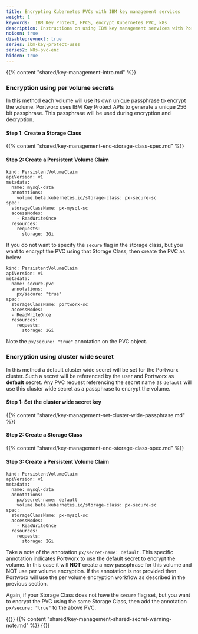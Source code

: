 ```yaml
---
title: Encrypting Kubernetes PVCs with IBM key management services
weight: 1
keywords:  IBM Key Protect, HPCS, encrypt Kubernetes PVC, k8s
description: Instructions on using IBM key management services with Portworx for encrypting PVCs in Kubernetes
noicon: true
disableprevnext: true
series: ibm-key-protect-uses
series2: k8s-pvc-enc
hidden: true
---
```


{{% content "shared/key-management-intro.md" %}}


### Encryption using per volume secrets

In this method each volume will use its own unique passphrase to encrypt the volume. Portworx uses IBM Key Protect APIs to generate a unique 256 bit passphrase. This passphrase will be used during encryption and decryption.

#### Step 1: Create a Storage Class

{{% content "shared/key-management-enc-storage-class-spec.md" %}}

#### Step 2: Create a Persistent Volume Claim

```text
kind: PersistentVolumeClaim
apiVersion: v1
metadata:
  name: mysql-data
  annotations:
    volume.beta.kubernetes.io/storage-class: px-secure-sc
spec:
  storageClassName: px-mysql-sc
  accessModes:
    - ReadWriteOnce
  resources:
    requests:
      storage: 2Gi

```

If you do not want to specify the `secure` flag in the storage class, but you want to encrypt the PVC using that Storage Class, then create the PVC as below

```text
kind: PersistentVolumeClaim
apiVersion: v1
metadata:
  name: secure-pvc
  annotations:
    px/secure: "true"
spec:
  storageClassName: portworx-sc
  accessModes:
  - ReadWriteOnce
  resources:
    requests:
      storage: 2Gi
```

Note the `px/secure: "true"` annotation on the PVC object.

### Encryption using cluster wide secret

In this method a default cluster wide secret will be set for the Portworx cluster. Such a secret will be referenced by the user and Portworx as **default** secret. Any PVC request referencing the secret name as `default` will use this cluster wide secret as a passphrase to encrypt the volume.

#### Step 1: Set the cluster wide secret key

{{% content "shared/key-management-set-cluster-wide-passphrase.md" %}}

#### Step 2: Create a Storage Class

{{% content "shared/key-management-enc-storage-class-spec.md" %}}

#### Step 3: Create a Persistent Volume Claim

```text
kind: PersistentVolumeClaim
apiVersion: v1
metadata:
  name: mysql-data
  annotations:
    px/secret-name: default
    volume.beta.kubernetes.io/storage-class: px-secure-sc
spec:
  storageClassName: px-mysql-sc
  accessModes:
    - ReadWriteOnce
  resources:
    requests:
      storage: 2Gi

```

Take a note of the annotation `px/secret-name: default`. This specific annotation indicates Portworx to use the default secret to encrypt the volume. In this case it will **NOT**  create a new passphrase for this volume and NOT use per volume encryption. If the annotation is not provided then Portworx will use the per volume encryption workflow as described in the previous section.

Again, if your Storage Class does not have the `secure` flag set, but you want to encrypt the PVC using the same Storage Class, then add the annotation `px/secure: "true"` to the above PVC.

{{<info>}}
{{% content  "shared/key-management-shared-secret-warning-note.md" %}}
{{</info>}}

